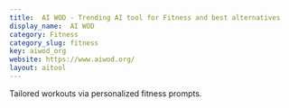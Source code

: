 ```yaml
---
title:  AI WOD - Trending AI tool for Fitness and best alternatives
display_name:  AI WOD
category: Fitness
category_slug: fitness
key: aiwod_org
website: https://www.aiwod.org/
layout: aitool
---
```


Tailored workouts via personalized fitness prompts.
